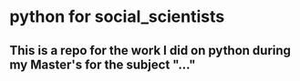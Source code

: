 # python for social_scientists
## This is a repo for the work I did on python during my Master's for the subject "..."
